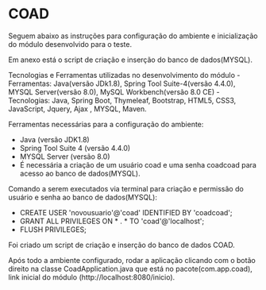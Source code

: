 # COAD

Seguem abaixo as instruções para configuração do ambiente e inicialização do módulo desenvolvido para o teste.

Em anexo está o script de criação e inserção do banco de dados(MYSQL).

Tecnologias e Ferramentas utilizadas no desenvolvimento do módulo - Ferramentas: Java(versão JDk1.8), Spring Tool Suite-4(versão 4.4.0), MYSQL Server(versão 8.0), MySQL Workbench(versão 8.0 CE) - Tecnologias: Java, Spring Boot, Thymeleaf, Bootstrap, HTML5, CSS3, JavaScript, Jquery, Ajax , MYSQL, Maven.

Ferramentas necessárias para a configuração do ambiente:

- Java (versão JDK1.8)
- Spring Tool Suite 4 (versão 4.4.0)
- MYSQL Server (versão 8.0)
- É necessária a criação de um usuário coad e uma senha coadcoad para acesso ao banco de dados(MYSQL).

Comando a serem executados via terminal para criação e permissão do usuário e senha ao banco de dados(MYSQL):

- CREATE USER 'novousuario'@'coad' IDENTIFIED BY 'coadcoad';
- GRANT ALL PRIVILEGES ON * . * TO 'coad'@'localhost';
- FLUSH PRIVILEGES;

Foi criado um script de criação e inserção do banco de dados COAD.

Após todo a ambiente configurado, rodar a aplicação clicando com o botão direito na classe CoadApplication.java que está no pacote(com.app.coad), link inicial do módulo (http://localhost:8080/inicio).
